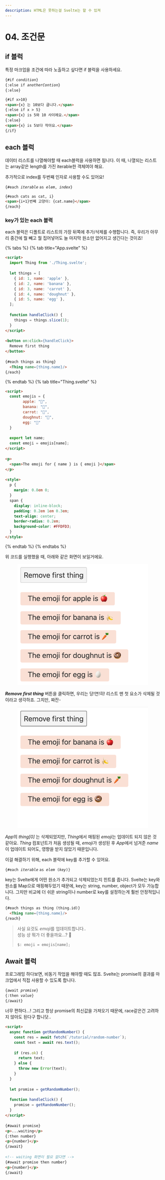 ```yaml
---
description: HTML은 못하는걸 Svelte는 할 수 있져
---
```


# 04. 조건문


## if 블럭

특정 마크업을 조건에 따라 노출하고 싶다면 if 블럭을 사용하세요.

`{#if `*`condition`*`}`<br>
`{:else if `*`anotherContion`*`}`<br>
`{:else}`

```html
{#if x>10}
<span>{x} 는 10보다 큽니다.</span>
{:else if x > 5}
<span>{x} is 5와 10 사이에요.</span>
{:else}
<span>{x} is 5보다 작아요.</span>
{/if}
```

## each 블럭

데이터 리스트를 나열해야할 때 each블럭을 사용하면 됩니다.
이 때, 나열되는 리스트는 array같은 length를 가진 iterable한 객체여야 해요.

추가적으로 index를 두번째 인자로 사용할 수도 있어요!

`{#each `*`iterable`* ` as `*` elem`*`, `*`index`*`}`

```html
{#each cats as cat, i}
<span>{i+1}번째 고양이: {cat.name}</span>
{/each}
```

### key가 있는 each 블력
each 블럭은 디폴트로 리스트의 가장 뒤쪽에 추가/삭제를 수행합니다. 즉, 우리가 아무리 중간에 뭘 빼고 뭘 집어넣어도 늘 마지막 원소만 없어지고 생긴다는 것이죠! 

{% tabs %}
{% tab title="App.svelte" %}
```html
<script>
  import Thing from './Thing.svelte';

  let things = [
    { id: 1, name: 'apple' },
    { id: 2, name: 'banana' },
    { id: 3, name: 'carrot' },
    { id: 4, name: 'doughnut' },
    { id: 5, name: 'egg' },
  ];

  function handleClick() {
    things = things.slice(1);
  }
</script>

<button on:click={handleClick}>
  Remove first thing
</button>

{#each things as thing}
  <Thing name={thing.name}/>
{/each}
```
{% endtab %}
{% tab title="Thing.svelte" %}
```html
<script>
  const emojis = {
        apple: "🍎",
        banana: "🍌",
        carrot: "🥕",
        doughnut: "🍩",
        egg: "🥚"
  }

  export let name;
  const emoji = emojis[name];
</script>

<p>
  <span>The emoji for { name } is { emoji }</span>
</p>

<style>
  p {
    margin: 0.8em 0;
  }
  span {
    display: inline-block;
    padding: 0.2em 1em 0.3em;
    text-align: center;
    border-radius: 0.2em;
    background-color: #FFDFD3;
  }
</style>

```
{% endtab %}
{% endtabs %}

위 코드를 실행했을 때, 아래와 같은 화면이 보일거에요.
<figure>
<img src="./assets/04-01.png" alt="Svelte List Result" />
</figure>

_**Remove first thing**_ 버튼을 클릭하면, 우리는 당!연!히! 리스트 맨 첫 요소가 삭제될 것이라고 생각하죠. 그치만, 짜잔-

<figure>
<img src="./assets/04-02.png" alt="Svelte List Result after Removing First Element" />
</figure>

*App*의 *thing[0]* 는 삭제되었지만, *Thing*에서 매핑된 *emoji*는 업데이트 되지 않은 것 같아요. *Thing* 컴포넌트가 처음 생성될 때, *emoji*가 생성된 후 *App*에서 넘겨준 *name*이 업데이트 되어도, 영향을 받지 않았기 때문입니다.

이걸 해결하기 위해, each 블락에 key를 추가할 수 있어요.

`{#each `*`iterable`* ` as `*` elem`*` (`*`key`*`)}`

key는 Svelte에게 어떤 원소가 추가되고 삭제되었는지 힌트를 줍니다. Svelte는 key와 원소를 Map으로 매핑해두었기 때문에, key는 string, number, object가 모두 가능합니다. 그치만 비교에 더 쉬운 string이나 number로 key를 설정하는게 훨씬 안정적입니다. 

```html
{#each things as thing (thing.id)}
  <Thing name={thing.name}/>
{/each}
```

> 사실 요것도 *emoji*를 업데이트합니다..<br>
> 성능 상 뭐가 더 좋을까요...? 🧐
> ```javascript
> $: emoji = emojis[name];
> ```

## Await 블럭

프로그래밍 하다보면, 비동기 작업을 해야할 때도 많죠. Svelte는 promise의 결과를 마크업에서 직접 사용할 수 있도록 합니다. 

`{await `*`promise`*`}`<br>
`{:then `*`value`*`}`<br>
`{/await}`

너무 편하다...!
그리고 항상 promise의 최신값을 가져오기 때문에, race같은건 고려하지 않아도 된다구 합니닷..

```html
<script>
  async function getRandomNumber() {
    const res = await fetch(`/tutorial/random-number`);
    const text = await res.text();

    if (res.ok) {
      return text;
    } else {
      throw new Error(text);
    }
  }

  let promise = getRandomNumber();

  function handleClick() {
    promise = getRandomNumber();
  }
</script>

{#await promise}
<p>...waiting</p>
{:then number}
<p>{number}</p>
{/await}

<!-- waiting 화면이 필요 없다면 -->
{#await promise then number}
<p>{number}</p>
{/await}
```
